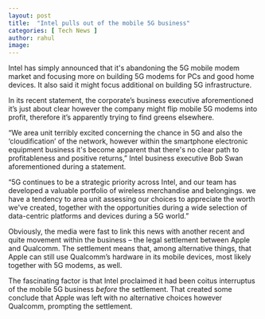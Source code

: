 ```yaml
---
layout: post
title:  "Intel pulls out of the mobile 5G business"
categories: [ Tech News ]
author: rahul
image: 
---
```


Intel has simply announced that it's abandoning the 5G mobile modem market and focusing more on building 5G modems for PCs and good home devices. It also said it might focus additional on building 5G infrastructure.

In its recent statement, the corporate’s business executive aforementioned it’s just about clear however the company might flip mobile 5G modems into profit, therefore it’s apparently trying to find greens elsewhere.

“We area unit terribly excited concerning the chance in 5G and also the ‘cloudification’ of the network, however within the smartphone electronic equipment business it's become apparent that there's no clear path to profitableness and positive returns,” Intel business executive Bob Swan aforementioned during a statement.

“5G continues to be a strategic priority across Intel, and our team has developed a valuable portfolio of wireless merchandise and belongings. we have a tendency to area unit assessing our choices to appreciate the worth we've created, together with the opportunities during a wide selection of data-centric platforms and devices during a 5G world.”

Obviously, the media were fast to link this news with another recent and quite movement within the business – the legal settlement between Apple and Qualcomm. The settlement means that, among alternative things, that Apple can still use Qualcomm’s hardware in its mobile devices, most likely together with 5G modems, as well.

The fascinating factor is that Intel proclaimed it had been coitus interruptus of the mobile 5G business *before* the settlement. That created some conclude that Apple was left with no alternative choices however Qualcomm, prompting the settlement.
